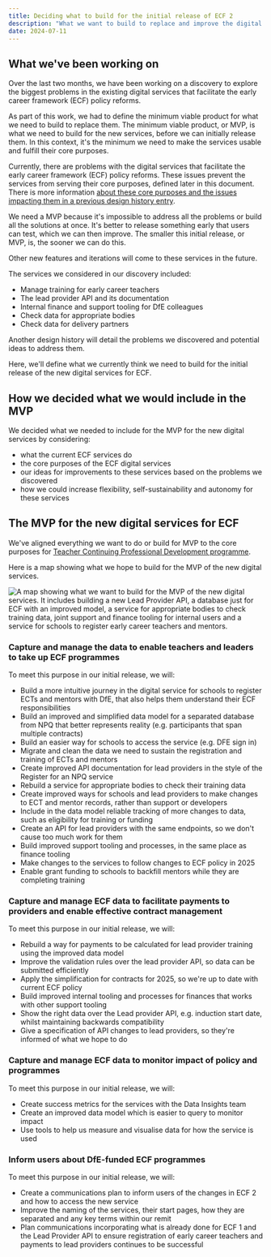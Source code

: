 ```yaml
---
title: Deciding what to build for the initial release of ECF 2
description: "What we want to build to replace and improve the digital services that facilitate the early career framework (ECF) policy reforms"
date: 2024-07-11
---
```


## What we've been working on

Over the last two months, we have been working on a discovery to explore the biggest problems in the existing digital services that facilitate the early career framework (ECF) policy reforms.

As part of this work, we had to define the minimum viable product for what we need to build to replace them. The minimum viable product, or MVP, is what we need to build for the new services, before we can initially release them. In this context, it's the minimum we need to make the services usable and fulfill their core purposes.

Currently, there are problems with the digital services that facilitate the early career framework (ECF) policy reforms. These issues prevent the services from serving their core purposes, defined later in this document. There is more information [about these core purposes and the issues impacting them in a previous design history entry](https://teacher-cpd.design-history.education.gov.uk/cross-programme/our-refreshed-vision/).

We need a MVP because it's impossible to address all the problems or build all the solutions at once. It's better to release something early that users can test, which we can then improve. The smaller this initial release, or MVP, is, the sooner we can do this.

Other new features and iterations will come to these services in the future.

The services we considered in our discovery included:
* Manage training for early career teachers
* The lead provider API and its documentation
* Internal finance and support tooling for DfE colleagues
* Check data for appropriate bodies
* Check data for delivery partners

Another design history will detail the problems we discovered and potential ideas to address them.

Here, we'll define what we currently think we need to build for the initial release of the new digital services for ECF.

## How we decided what we would include in the MVP

We decided what we needed to include for the MVP for the new digital services by considering:
* what the current ECF services do
* the core purposes of the ECF digital services
* our ideas for improvements to these services based on the problems we discovered
* how we could increase flexibility, self-sustainability and autonomy for these services

## The MVP for the new digital services for ECF

We've aligned everything we want to do or build for MVP to the core purposes for [Teacher Continuing Professional Development programme](https://teacher-cpd.design-history.education.gov.uk/cross-programme/our-refreshed-vision/).

Here is a map showing what we hope to build for the MVP of the new digital services.

![A map showing what we want to build for the MVP of the new digital services. It includes building a new Lead Provider API, a database just for ECF with an improved model, a service for appropriate bodies to check training data, joint support and finance tooling for internal users and a service for schools to register early career teachers and mentors.](/ecf-v2/initial-release-of-ecf-2/mvp-map.png)

### Capture and manage the data to enable teachers and leaders to take up ECF programmes

To meet this purpose in our initial release, we will:
* Build a more intuitive journey in the digital service for schools to register ECTs and mentors with DfE, that also helps them understand their ECF responsibilities
* Build an improved and simplified data model for a separated database from NPQ that better represents reality (e.g. participants that span multiple contracts)
* Build an easier way for schools to access the service (e.g. DFE sign in)
* Migrate and clean the data we need to sustain the registration and training of ECTs and mentors
* Create improved API documentation for lead providers in the style of the Register for an NPQ service
* Rebuild a service for appropriate bodies to check their training data
* Create improved ways for schools and lead providers to make changes to ECT and mentor records, rather than support or developers
* Include in the data model reliable tracking of more changes to data, such as eligibility for training or funding
* Create an API for lead providers with the same endpoints, so we don't cause too much work for them
* Build improved support tooling and processes, in the same place as finance tooling
* Make changes to the services to follow changes to ECF policy in 2025
* Enable grant funding to schools to backfill mentors while they are completing training

### Capture and manage ECF data to facilitate payments to providers and enable effective contract management

To meet this purpose in our initial release, we will:
* Rebuild a way for payments to be calculated for lead provider training using the improved data model
* Improve the validation rules over the lead provider API, so data can be submitted efficiently
* Apply the simplification for contracts for 2025, so we're up to date with current ECF policy
* Build improved internal tooling and processes for finances that works with other support tooling
* Show the right data over the Lead provider API, e.g. induction start date, whilst maintaining backwards compatibility
* Give a specification of API changes to lead providers, so they're informed of what we hope to do

### Capture and manage ECF data to monitor impact of policy and programmes

To meet this purpose in our initial release, we will:
* Create success metrics for the services with the Data Insights team
* Create an improved data model which is easier to query to monitor impact
* Use tools to help us measure and visualise data for how the service is used

###  Inform users about DfE-funded ECF programmes

To meet this purpose in our initial release, we will:
* Create a communications plan to inform users of the changes in ECF 2 and how to access the new service
* Improve the naming of the services, their start pages, how they are separated and any key terms within our remit
* Plan communications incorporating what is already done for ECF 1 and the Lead Provider API to ensure registration of early career teachers and payments to lead providers continues to be successful
